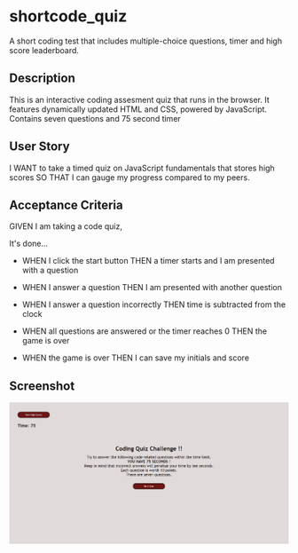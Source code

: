 # shortcode_quiz
A short coding test that includes multiple-choice questions, timer and high score leaderboard.

## Description
This is an interactive coding assesment quiz that runs in the browser. 
It features dynamically updated HTML and CSS, powered by JavaScript. 
Contains seven questions and 75 second timer


## User Story
I WANT to take a timed quiz on JavaScript fundamentals that stores high scores
SO THAT I can gauge my progress compared to my peers.

## Acceptance Criteria
GIVEN I am taking a code quiz,

It's done...

- WHEN I click the start button THEN a timer starts and I am presented with a question

- WHEN I answer a question THEN I am presented with another question

- WHEN I answer a question incorrectly THEN time is subtracted from the clock

- WHEN all questions are answered or the timer reaches 0 THEN the game is over

- WHEN the game is over THEN I can save my initials and score

## Screenshot
![Alt text](https://github.com/gabetuason/short_code_quiz/blob/main/screenshotquiz.PNG)

